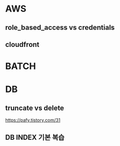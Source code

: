 


# AWS 

## role_based_access vs credentials


## cloudfront



# BATCH


# DB


## truncate vs delete

https://pafy.tistory.com/31



## DB INDEX 기본 복습


